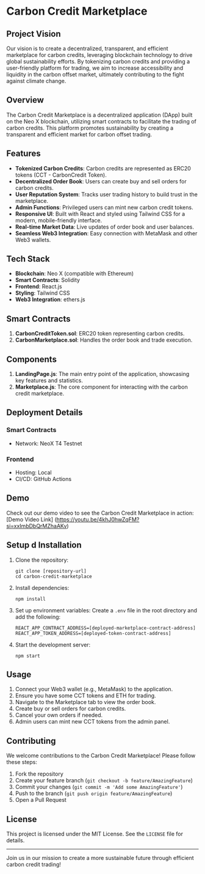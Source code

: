 # Carbon Credit Marketplace

## Project Vision

Our vision is to create a decentralized, transparent, and efficient marketplace for carbon credits, leveraging blockchain technology to drive global sustainability efforts. By tokenizing carbon credits and providing a user-friendly platform for trading, we aim to increase accessibility and liquidity in the carbon offset market, ultimately contributing to the fight against climate change.

## Overview

The Carbon Credit Marketplace is a decentralized application (DApp) built on the Neo X blockchain, utilizing smart contracts to facilitate the trading of carbon credits. This platform promotes sustainability by creating a transparent and efficient market for carbon offset trading.

## Features

- **Tokenized Carbon Credits**: Carbon credits are represented as ERC20 tokens (CCT - CarbonCredit Token).
- **Decentralized Order Book**: Users can create buy and sell orders for carbon credits.
- **User Reputation System**: Tracks user trading history to build trust in the marketplace.
- **Admin Functions**: Privileged users can mint new carbon credit tokens.
- **Responsive UI**: Built with React and styled using Tailwind CSS for a modern, mobile-friendly interface.
- **Real-time Market Data**: Live updates of order book and user balances.
- **Seamless Web3 Integration**: Easy connection with MetaMask and other Web3 wallets.

## Tech Stack

- **Blockchain**: Neo X (compatible with Ethereum)
- **Smart Contracts**: Solidity
- **Frontend**: React.js
- **Styling**: Tailwind CSS
- **Web3 Integration**: ethers.js

## Smart Contracts

1. **CarbonCreditToken.sol**: ERC20 token representing carbon credits.
2. **CarbonMarketplace.sol**: Handles the order book and trade execution.

## Components

1. **LandingPage.js**: The main entry point of the application, showcasing key features and statistics.
2. **Marketplace.js**: The core component for interacting with the carbon credit marketplace.

## Deployment Details

### Smart Contracts
- Network: NeoX T4 Testnet

### Frontend
- Hosting: Local
- CI/CD: GitHub Actions

## Demo

Check out our demo video to see the Carbon Credit Marketplace in action:
[Demo Video Link] (https://youtu.be/4khJ0hwZqFM?si=xxImbDbQrMZhaAKv)

## Setup d Installation

1. Clone the repository:
   ```
   git clone [repository-url]
   cd carbon-credit-marketplace
   ```

2. Install dependencies:
   ```
   npm install
   ```

3. Set up environment variables:
   Create a `.env` file in the root directory and add the following:
   ```
   REACT_APP_CONTRACT_ADDRESS=[deployed-marketplace-contract-address]
   REACT_APP_TOKEN_ADDRESS=[deployed-token-contract-address]
   ```

4. Start the development server:
   ```
   npm start
   ```

## Usage

1. Connect your Web3 wallet (e.g., MetaMask) to the application.
2. Ensure you have some CCT tokens and ETH for trading.
3. Navigate to the Marketplace tab to view the order book.
4. Create buy or sell orders for carbon credits.
5. Cancel your own orders if needed.
6. Admin users can mint new CCT tokens from the admin panel.

## Contributing

We welcome contributions to the Carbon Credit Marketplace! Please follow these steps:

1. Fork the repository
2. Create your feature branch (`git checkout -b feature/AmazingFeature`)
3. Commit your changes (`git commit -m 'Add some AmazingFeature'`)
4. Push to the branch (`git push origin feature/AmazingFeature`)
5. Open a Pull Request

## License

This project is licensed under the MIT License. See the `LICENSE` file for details.

---

Join us in our mission to create a more sustainable future through efficient carbon credit trading!